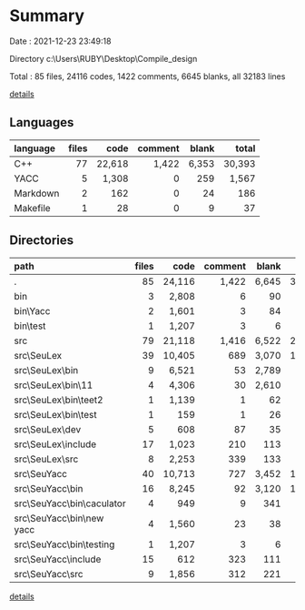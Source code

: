 # Summary

Date : 2021-12-23 23:49:18

Directory c:\Users\RUBY\Desktop\Compile_design

Total : 85 files,  24116 codes, 1422 comments, 6645 blanks, all 32183 lines

[details](details.md)

## Languages
| language | files | code | comment | blank | total |
| :--- | ---: | ---: | ---: | ---: | ---: |
| C++ | 77 | 22,618 | 1,422 | 6,353 | 30,393 |
| YACC | 5 | 1,308 | 0 | 259 | 1,567 |
| Markdown | 2 | 162 | 0 | 24 | 186 |
| Makefile | 1 | 28 | 0 | 9 | 37 |

## Directories
| path | files | code | comment | blank | total |
| :--- | ---: | ---: | ---: | ---: | ---: |
| . | 85 | 24,116 | 1,422 | 6,645 | 32,183 |
| bin | 3 | 2,808 | 6 | 90 | 2,904 |
| bin\Yacc | 2 | 1,601 | 3 | 84 | 1,688 |
| bin\test | 1 | 1,207 | 3 | 6 | 1,216 |
| src | 79 | 21,118 | 1,416 | 6,522 | 29,056 |
| src\SeuLex | 39 | 10,405 | 689 | 3,070 | 14,164 |
| src\SeuLex\bin | 9 | 6,521 | 53 | 2,789 | 9,363 |
| src\SeuLex\bin\11 | 4 | 4,306 | 30 | 2,610 | 6,946 |
| src\SeuLex\bin\teet2 | 1 | 1,139 | 1 | 62 | 1,202 |
| src\SeuLex\bin\test | 1 | 159 | 1 | 26 | 186 |
| src\SeuLex\dev | 5 | 608 | 87 | 35 | 730 |
| src\SeuLex\include | 17 | 1,023 | 210 | 113 | 1,346 |
| src\SeuLex\src | 8 | 2,253 | 339 | 133 | 2,725 |
| src\SeuYacc | 40 | 10,713 | 727 | 3,452 | 14,892 |
| src\SeuYacc\bin | 16 | 8,245 | 92 | 3,120 | 11,457 |
| src\SeuYacc\bin\caculator | 4 | 949 | 9 | 341 | 1,299 |
| src\SeuYacc\bin\new yacc | 4 | 1,560 | 23 | 38 | 1,621 |
| src\SeuYacc\bin\testing | 1 | 1,207 | 3 | 6 | 1,216 |
| src\SeuYacc\include | 15 | 612 | 323 | 111 | 1,046 |
| src\SeuYacc\src | 9 | 1,856 | 312 | 221 | 2,389 |

[details](details.md)